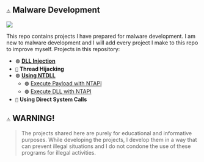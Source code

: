 ## `⚠️` Malware Development 

<img src="https://github.com/x1nerama/maldev/blob/main/gif/video.gif?raw=true">

This repo contains projects I have prepared for malware development. I am new to malware development and I will add every project I make to this repo to improve myself. Projects in this repository:

- `🟢` [**DLL Injection**](https://github.com/x1nerama/maldev/tree/main/Process%20Injection/DLL%20Injection)
- `🛑` **Thread Hijacking**
- `🟢` [**Using NTDLL**](https://github.com/x1nerama/maldev/tree/main/Process%20Injection/NTAPI%20Injection)
    - `🟢` [Execute Payload with NTAPI](https://github.com/x1nerama/maldev/tree/main/Process%20Injection/NTAPI%20Injection/Execute%20Payload%20with%20NTAPI)
    - `🟢` [Execute DLL with NTAPI](https://github.com/x1nerama/maldev/tree/main/Process%20Injection/NTAPI%20Injection/Execute%20DLL%20with%20NTAPI) 
- `🛑` **Using Direct System Calls**

## `⚠️` WARNING!
> The projects shared here are purely for educational and informative purposes. While developing the projects, I develop them in a way that can prevent illegal situations and I do not condone the use of these programs for illegal activities.
